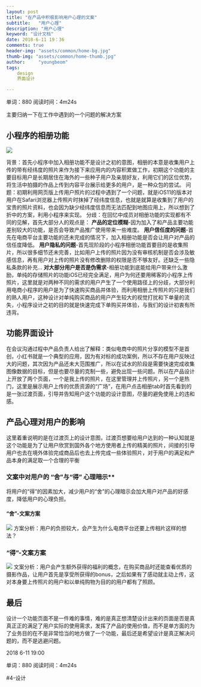```yaml
---
layout: post
title: "在产品中积极影响用户心理的文案"
subtitle:   "用户心理"
description: "用户心理"
keyword: "设计文档"
date: 2018-6-11 19：36
comments: true
header-img: "assets/common/home-bg.jpg"
thumb-img: "assets/common/home-thumb.jpg"
author:     "youngbeom"
tags:
    design 
    界面设计

---
```


单词：880 阅读时间：4m24s

主要归纳一下在工作中遇到的一个问题的解决方案

## 小程序的相册功能
![](http://blog.youngbeom.com/assets/2018/06/design-psychology-1.jpg)

背景：首先小程序中加入相册功能不是设计之初的意图，相册的本意是收集用户上传的带有经纬度的照片来作为接下来应用内的内容积累做工作，初期这个功能的主要目标用户是长期居住在海外的一些种子用户及亲朋好友，利用它们的区位优势，将生活中拍摄的作品上传到内容平台展示给更多的用户，是一种众包的尝试。
问题：初期利用网页版上传用户照片的过程中遇到了一个问题，就是iOS11的版本对用户在Safari浏览器上传照片时抹掉了经纬度信息，也就是就算是收集到了用户的宝贵的照片资料，也会因为缺少经纬度信息而无法匹配到地图应用上，所以想到了折中的方案，利用小程序来实现。
分歧：在回忆中成员对相册功能的实现都有不同的见解，首先大部分人的观点是：
**产品的定位模糊**-因为加入了和产品主要功能差别较大的功能，是否会导致产品推广使用带来一些难度。
**用户信任度的问题**-首先在电商平台主要功能的还未完成的情况下，加入相册功能是否会让用户对产品的信任度降低。
**用户隐私的问题**-首先现阶段的小程序相册功能首要目的是收集照片，所以很多细节还未完善，比如用户上传的照片因为没有审核机制是否会涉及敏感信息，再有用户对上传的照片没有修改删除的权限是否不够友好。还缺乏一些隐私条款的补充…
**对大部分用户是否是伪需求**-相册功能到底能给用户带来什么激励，单纯的存储照片的功能iOS已经完全满足，用户为何还要用稀客的小程序上传照片，这里就是对两种不同的需求的用户产生了一个使用路径上的分歧，大部分利用电商小程序的用户是为了快速购买商品并体验，而利用相册上传照片的只是我们的熟人用户，这种设计对单纯购买商品的用户产生较大的视觉打扰和下单量的流失，小程序设计之初的目的就是快速完成下单购买并体验，与我们的设计初衷有所违背。

## 功能界面设计
在会议沟通过程中产品负责人给出了解释：类似电商中的照片分享的模型不是首创，小红书就是一个典型的应用，因为有对标的成功案例，所以不存在用户反映过大的问题，其次因为产品还未大范围推广，所以在试水的阶段是需要快速完成收集图像数据的目标，但是也要尽量的克制一些，避免出现一些问题。所以在产品设计上开放了两个页面，一个是我上传的照片，在这里管理并上传照片，另一个是热门，这里是展示用户上传的优质资源的“广场”，在用户点击相册tab时首先看到的是一张过渡页面，引导并告知用户这个功能的设计意图，尽量的避免使用上的违和感。

## 产品心理对用户的影响
这里着重说明的是在过渡页上的设计意图，过渡页想要给用户达到的一种认知就是这个功能是为了让用户欣赏到国外各个地方使用者上传的精美的照片，间接的引导用户也去在境外体验完成商品后也去上传完成一些体验照片，对于用户的满足和产品本身的满足取一个合理的平衡

### 文案中对用户的 “舍”与“得” 心理暗示**
将用户的“得”的因素加大，减少用户的“舍”的心理暗示会加大用户对产品的好感度，降低用户的心理负担。

#### “舍”-文案方案
![](http://blog.youngbeom.com/assets/2018/06/design-psychology-2.jpg)
方案分析：用户的负担较大，会产生为什么电商平台还要上传相片这样的想法？

### “得”-文案方案
![](http://blog.youngbeom.com/assets/2018/06/design-psychology-3.jpg)
文案分析：用户会产生额外获得的福利的概念，在购买商品时还能查看优质的摄影作品，让用户首先是享受所获得的bonus，之后如果有了感动就主动上传，这对本身要上传照片的用户和以单纯购物为目的的用户都有了照顾。

## 最后
设计一个功能页面不是一件难的事情，难的是真正想清楚设计出来的页面是否是真真正正的满足了用户实际的使用需求，发挥了产品的使用价值，而不是单方面的为了业务目的在不是非常恰当的地方做了一个功能，最后还是希望设计是真正解决问题的，而不是逃避问题。

 2018 6-11 19:00

单词：880 阅读时间：4m24s

#4-设计